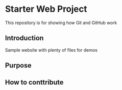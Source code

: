 # Starter Web Project

This repository is for showing how Git and GitHub work

## Introduction

Sample website with plenty of files for demos

## Purpose

## How to conttribute